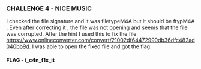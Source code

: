 ### CHALLENGE 4 - NICE MUSIC ###
I checked the file signature and it was filetypeM4A but it should be ftypM4A . Even after correcting it , the file was not opening and seems that the file was corrupted. After the hint I used this to fix the file https://www.onlineconverter.com/convert/21002df64472990db36dfc482ad040bb9d. I was able to open the fixed file and got the flag.
#### FLAG - i_c4n_f1x_it ####
